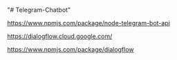 "# Telegram-Chatbot" 

https://www.npmjs.com/package/node-telegram-bot-api

https://dialogflow.cloud.google.com/

https://www.npmjs.com/package/dialogflow
